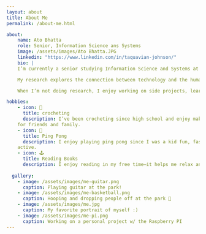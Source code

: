 ```yaml
---
layout: about
title: About Me
permalink: /about-me.html

about:
    name: Ato Bhatta
    role: Senior, Information Science ans Systems
    image: /assets/images/Ato Bhatta.JPG
    linkedin: "https://www.linkedin.com/in/taquavian-johnson/"
    bio: |
    I’m currently a senior studying Information Science and Systems at Morgan State University in Baltimore, Maryland. I expect to graduate in 2026.

    My research explores the connection between technology and the human mind—how brain-computer interfaces and embedded systems can be used to improve interaction, assistive robotics, and real-time neural signal processing.

    When I’m not doing research, I enjoy working on side projects, learning new tech skills, and spending time with friends.

hobbies:
    - icon: 🧶
      title: crocheting
      description: I’ve been crocheting since high school and enjoy making small gifts like hats  
    for friends and family.  
    - icon: 🏓
      title: Ping Pong
      description: I enjoy playing ping pong since I was a kid fun, fast, and helps me stay 
    active.
    - icon: 🕹️
      title: Reading Books
      description: I enjoy reading in my free time—it helps me relax and learn new ideas
 
  gallery:
    - image: /assets/images/me-guitar.png
      caption: Playing guitar at the park!
    - image: /assets/images/me-basketball.png
      caption: Hooping and dropping people off at the park 🏀
    - image: /assets/images/me.jpg
      caption: My favorite portrait of myself :)
    - image: /assets/images/me-pi.png
      caption: Working on a personal project w/ the Raspberry PI
---
```

